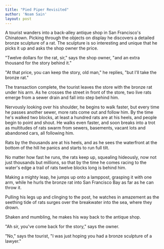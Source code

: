 ```yaml
---
title: "Pied Piper Revisited"
author: 'Noam Sain'
layout: post
---
```


A tourist wanders into a back-alley antique shop in San Francisco's Chinatown. Picking through the objects on display he discovers a detailed bronze sculpture of a rat. The sculpture is so interesting and unique that he picks it up and asks the shop owner the price.

"Twelve dollars for the rat, sir," says the shop owner, "and an extra thousand for the story behind it."

"At that price, you can keep the story, old man," he replies, "but I'll take the bronze rat."

The transaction complete, the tourist leaves the store with the bronze rat under his arm. As he crosses the street in front of the store, two live rats emerge from a sewer drain and fall into step behind him.

Nervously looking over his shoulder, he begins to walk faster, but every time he passes another sewer, more rats come out and follow him. By the time he's walked two blocks, at least a hundred rats are at his heels, and people begin to point and shout. He walks even faster, and soon breaks into a trot as multitudes of rats swarm from sewers, basements, vacant lots and abandoned cars, all following him.

Rats by the thousands are at his heels, and as he sees the waterfront at the bottom of the hill he panics and starts to run full tilt.

No matter how fast he runs, the rats keep up, squealing hideously, now not just thousands but millions, so that by the time he comes racing to the water's edge a trail of rats twelve blocks long is behind him.

Making a mighty leap, he jumps up onto a lamppost, grasping it with one arm, while he hurls the bronze rat into San Francisco Bay as far as he can throw it.

Pulling his legs up and clinging to the post, he watches in amazement as the seething tide of rats surges over the breakwater into the sea, where they drown.

Shaken and mumbling, he makes his way back to the antique shop.

"Ah sir, you've come back for the story," says the owner.

"No," says the tourist, "I was just hoping you had a bronze sculpture of a lawyer."
